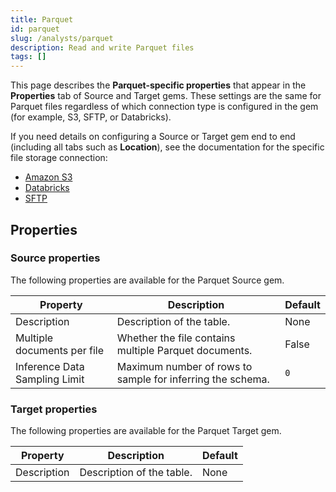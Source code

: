 ```yaml
---
title: Parquet
id: parquet
slug: /analysts/parquet
description: Read and write Parquet files
tags: []
---
```


This page describes the **Parquet-specific properties** that appear in the **Properties** tab of Source and Target gems. These settings are the same for Parquet files regardless of which connection type is configured in the gem (for example, S3, SFTP, or Databricks).

If you need details on configuring a Source or Target gem end to end (including all tabs such as **Location**), see the documentation for the specific file storage connection:

- [Amazon S3](/analysts/s3-gem)
- [Databricks](/analysts/databricks-volumes-gem)
- [SFTP](/analysts/sftp-gem)

## Properties

### Source properties

The following properties are available for the Parquet Source gem.

| Property                      | Description                                                | Default |
| ----------------------------- | ---------------------------------------------------------- | ------- |
| Description                   | Description of the table.                                  | None    |
| Multiple documents per file   | Whether the file contains multiple Parquet documents.      | False   |
| Inference Data Sampling Limit | Maximum number of rows to sample for inferring the schema. | `0`     |

### Target properties

The following properties are available for the Parquet Target gem.

| Property    | Description               | Default |
| ----------- | ------------------------- | ------- |
| Description | Description of the table. | None    |
